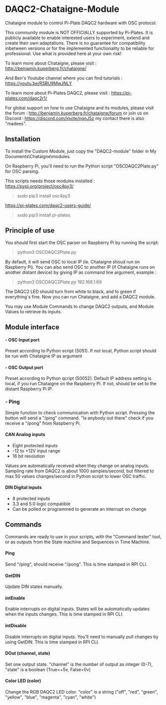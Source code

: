 # DAQC2-Chataigne-Module
Chataigne module to control Pi-Plate DAQC2 hardware with OSC protocol.

This community module is NOT OFFICIALLY supported by Pi-Plates.
It is publicly available to enable interested users to experiment, extend and create their own adaptations.
There is no guarantee for compatibility inbetween versions or for the implemented functionality to be reliable for professional.
Use what is provided here at your own risk!

To learn more about Chataigne, please visit : http://benjamin.kuperberg.fr/chataigne/

And Ben's Youtube channel where you can find tutorials : https://youtu.be/RSBU9MwJNLY

To learn more about Pi-Plates DAQC2, please visit : https://pi-plates.com/daqc2r1/

For global support on how to use Chataigne and its modules, please visit the forum : 
http://benjamin.kuperberg.fr/chataigne/forum 
or join us on Discord : 
https://discord.com/invite/ngnJ5z my contact there is also "madees".

## Installation
To install the Custom Module, just copy the "DAQC2-module" folder in My Documents\Chataigne\modules.

On Raspberry Pi, you'll need to run the Python script "OSCDAQC2Plate.py" for OSC parsing.

This scripts needs those modules installed :
https://pypi.org/project/osc4py3/
> sudo pip3 install osc4py3

https://pi-plates.com/daqc2-users-guide/
> sudo pip3 install pi-plates

## Principle of use
You should first start the OSC parser on Raspberry Pi by running the script:
> python3 OSCDAQC2Plate.py

By default, it will send OSC to local IP (ie. Chataigne shoud run on Raspberry Pi).
You can also send OSC to another IP (if Chataigne runs on another distant device) by giving IP as command line argument, example :
> python3 OSCDAQC2Plate.py 192.168.1.69

The DAQC2 LED should turn from white to black, and to green if everything's fine.
Now you can run Chataigne, and add a DAQC2 module.

You may use Module Commands to change DAQC2 outputs, and Module Values to retrieve its inputs.

## Module interface
#### - OSC Input port
Preset according to Python script (5051). If not local, Python script should be run with Chataigne IP as argument

#### - OSC Output port
Preset according to Python qcript (50052).
Default IP address setting is local, if you run Chataigne on the Raspberry PI. If not, should be set to the distant Raspberry Pi IP.

### - Ping
Simple function to check communication with Python script. 
Pressing the button will send a "/ping" command.
"Is anybody out there" check if you receive a "/pong" from Raspberry Pi.

#### CAN Analog inputs
- Eight protected inputs
- -12 to +12V input range
- 16 bit resolution

Values are automatically received when they change on analog inputs.
Sampling rate from DAQC2 is about 1000 samples/second, but filtered to max 50 values changes/second in Python script to lower OSC traffic.

#### DIN Digital inputs
- 8 protected inputs
- 3.3 and 5.0 logic compatible
- Can be polled or programmed to generate an interrupt on change

## Commands
Commands are ready to use in your scripts, with the "Command tester" tool, or as outputs from the State machine and Sequences in Time Machine.

#### Ping
Send "/ping", should receive "/pong". This is time stamped in RPI CLI.

#### GetDIN
Update DIN states manually.

#### intEnable
Enable interrupts on digital inputs. States will be automatically updates when the inputs changes. This is time stamped in RPI CLI.

#### intDisable
Disable interrupts on digital inputs. You'll need to manually pull changes by using GetDIN. This is time stamped in RPI CLI.

#### DOut (channel, state)
Set one output state. "channel" is the number of output as integer (0-7), "state" is a boolean (True=+5v, False=0v)

#### Color LED (color)
Change the RGB DAQC2 LED color. "color" is a string ("off", "red", "green", "yellow", "blue", "magenta", "cyan", "white")
